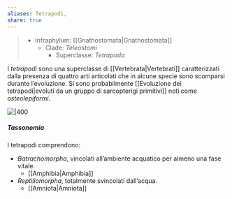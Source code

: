 ```yaml
---
aliases: Tetrapodi,
share: true
---
```

> - Infraphylum: [[Gnathostomata|Gnathostomata]]
> 	- Clade: *Teleostomi*
> 		- Superclasse: *Tetrapoda*

I *tetrapodi* sono una superclasse di [[Vertebrata|Vertebrati]] caratterizzati dalla presenza di quattro arti articolati che in alcune specie sono scomparsi durante l’evoluzione.
Si sono probabilmente [[Evoluzione dei tetrapodi|evoluti da un gruppo di sarcopterigi primitivi]] noti come *osteolepiformi*.

![|400](63069d406f889bb9bea4bc9d2c631519_MD5%201.jpg)

##### Tassonomia
I tetrapodi comprendono:
- *Batrachomorpha*, vincolati all’ambiente acquatico per almeno una fase vitale.
	- [[Amphibia|Amphibia]]
- *Reptiliomorpha*, totalmente svincolati dall’acqua.
	- [[Amniota|Amniota]]